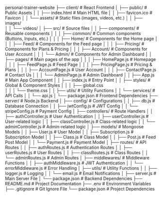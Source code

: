 personal-trainer-website
├── client/                          # React Frontend
│   ├── public/                      # Public Assets
│   │   ├── index.html               # Main HTML file
│   │   ├── favicon.ico              # Favicon
│   │   └── assets/                  # Static files (images, videos, etc.)
│   │       ├── images/             
│   │       └── videos/
│   ├── src/                         # Source files
│   │   ├── components/              # Reusable components
│   │   │   ├── common/              # Common components (Buttons, Inputs, etc.)
│   │   │   ├── Home/                # Components for the Home page
│   │   │   ├── Feed/                # Components for the Feed page
│   │   │   ├── Pricing/             # Components for Plans & Pricing
│   │   │   ├── Account/             # Components for User Account
│   │   │   └── Admin/               # Components for Admin Dashboard
│   │   ├── pages/                   # Main pages of the app
│   │   │   ├── HomePage.js          # Homepage
│   │   │   ├── FeedPage.js          # Feed Page
│   │   │   ├── PricingPage.js       # Pricing & Plans
│   │   │   ├── AccountPage.js       # User Account
│   │   │   ├── ContactPage.js       # Contact Us
│   │   │   └── AdminPage.js         # Admin Dashboard
│   │   ├── App.js                   # Main App Component
│   │   ├── index.js                 # Entry Point
│   │   ├── styles/                  # Global & Component Styles
│   │   │   ├── global.css           
│   │   │   └── theme.css
│   │   ├── utils/                   # Utility Functions
│   │   └── services/                # API Calls
│   │       └── api.js
│   └── package.json                 # Frontend Dependencies
├── server/                          # Node.js Backend
│   ├── config/                      # Configurations
│   │   ├── db.js                    # Database Connection
│   │   ├── jwtConfig.js             # JWT Config
│   │   └── stripeConfig.js          # Payment Config
│   ├── controllers/                 # Route Handlers
│   │   ├── authController.js        # User Authentication
│   │   ├── userController.js        # User-related logic
│   │   ├── classController.js       # Class-related logic
│   │   └── adminController.js       # Admin-related logic
│   ├── models/                      # Mongoose Models
│   │   ├── User.js                  # User Model
│   │   ├── Subscription.js          # Subscription Model
│   │   ├── Class.js                 # Class Model
│   │   ├── Post.js                  # Feed Post Model
│   │   └── Payment.js               # Payment Model
│   ├── routes/                      # API Routes
│   │   ├── authRoutes.js            # Authentication Routes
│   │   ├── userRoutes.js            # User Routes
│   │   ├── classRoutes.js           # Class Routes
│   │   └── adminRoutes.js           # Admin Routes
│   ├── middlewares/                 # Middleware Functions
│   │   ├── authMiddleware.js        # JWT Authentication
│   │   └── errorMiddleware.js       # Error Handling
│   ├── utils/                       # Utility Functions
│   │   ├── logger.js                # Logging
│   │   └── email.js                 # Email Notifications
│   ├── server.js                    # Main Server File
│   └── package.json                 # Backend Dependencies
├── README.md                        # Project Documentation
├── .env                             # Environment Variables
├── .gitignore                       # Git Ignore File
└── package.json                     # Project Dependencies

